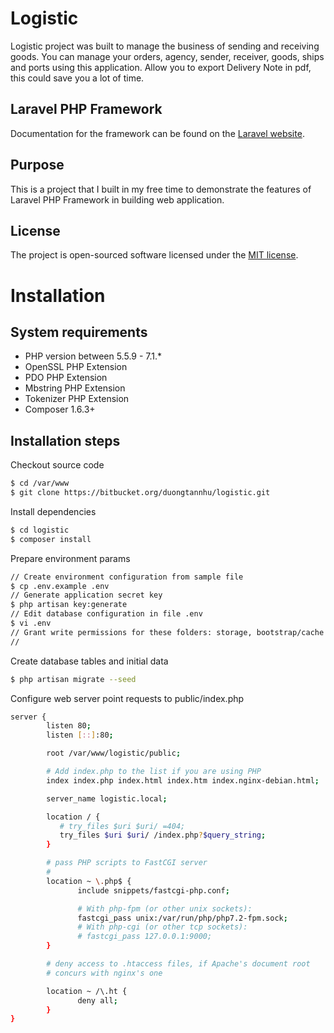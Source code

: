 # Logistic
Logistic project was built to manage the business of sending and receiving goods.
You can manage your orders, agency, sender, receiver, goods, ships and ports using this application.
Allow you to export Delivery Note in pdf, this could save you a lot of time.

## Laravel PHP Framework

Documentation for the framework can be found on the [Laravel website](http://laravel.com/docs).

## Purpose
This is a project that I built in my free time to demonstrate the features of Laravel PHP Framework in building web application.

## License

The project is open-sourced software licensed under the [MIT license](http://opensource.org/licenses/MIT).

# Installation
## System requirements
- PHP version between 5.5.9 - 7.1.*
- OpenSSL PHP Extension
- PDO PHP Extension
- Mbstring PHP Extension
- Tokenizer PHP Extension
- Composer 1.6.3+

## Installation steps
Checkout source code
```sh
$ cd /var/www
$ git clone https://bitbucket.org/duongtannhu/logistic.git
```
Install dependencies
```sh
$ cd logistic
$ composer install
```
Prepare environment params
```sh
// Create environment configuration from sample file
$ cp .env.example .env
// Generate application secret key
$ php artisan key:generate
// Edit database configuration in file .env
$ vi .env
// Grant write permissions for these folders: storage, bootstrap/cache
//
```
Create database tables and initial data
```sh
$ php artisan migrate --seed
```
Configure web server point requests to public/index.php
```sh
server {
        listen 80;
        listen [::]:80;

        root /var/www/logistic/public;

        # Add index.php to the list if you are using PHP
        index index.php index.html index.htm index.nginx-debian.html;

        server_name logistic.local;

        location / {
           # try_files $uri $uri/ =404;
           try_files $uri $uri/ /index.php?$query_string;
        }

        # pass PHP scripts to FastCGI server
        #
        location ~ \.php$ {
               include snippets/fastcgi-php.conf;

               # With php-fpm (or other unix sockets):
               fastcgi_pass unix:/var/run/php/php7.2-fpm.sock;
               # With php-cgi (or other tcp sockets):
               # fastcgi_pass 127.0.0.1:9000;
        }

        # deny access to .htaccess files, if Apache's document root
        # concurs with nginx's one

        location ~ /\.ht {
               deny all;
        }
}
```